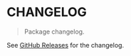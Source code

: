 # CHANGELOG

> Package changelog.

See [GitHub Releases](https://github.com/stdlib-js/datasets-savoy-stopwords-fin/releases) for the changelog.